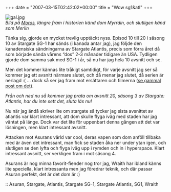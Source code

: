 +++
date = "2007-03-15T02:42:02+00:00"
title = "Wow sg1&#038;atl"
+++

<div class="center">
  <img id="image355" src="http://cdn.junkpile.se/2007/03/gal.jpg" alt="gal.jpg" /><br /><em>Bild på <a href="http://en.wikipedia.org/wiki/Moros_(Stargate)">Moros</a>, längre fram i historien känd dom Myrrdin, och slutligen känd som Merlin</em>
</div>

Tänka sig, gjorde en mycket trevlig upptäckt nyss. Episod 10 till 20 i säsong 10 av Stargate SG-1 har sänds (i kanada antar jag), jag följde den kanadensiska sändningarna av Stargate Atlantis, precis som förra året då som började sända vårens &#8220;dos&#8221; 2-3 månader tidigare än USA. Tydligen gjorde dom samma sak med SG-1 i år, så nu har jag hela 10 avsnitt och se.

Men det kommer kännas lite tråkigt samtidigt, för varje avsnitt jag ser så kommer jag ett avsnitt närmare slutet, och då menar jag slutet, då serien är nerlagd :( &#8230; dock så ser jag fram mot ersättaren och filmerna ([se gammal post om det][1]).

*Från och ned nu så kommer jag prata om avsnitt 20, säsong 3 av Stargate: Atlantis, har du inte sett det, sluta läs nu!*

Nu när jag ändå skriver lite om stargate så tycker jag sista avsnittet av atlantis var klart intressant, att dom skulle flyga iväg med staden har jag väntat på länge. Dock var det lite för uppenbart denna gången att det var lösningen, men klart intressant avsnitt.

Attacken mot Asurans värld var cool, deras vapen som dom anföll tillbaka med är även det intressant, man fick se staden åka ner under ytan igen, och slutligen se den lyfta och flyga iväg upp i rymden och in i hyperspace. Klart intressant avsnitt, ser verkligen fram i mot säsong 4.

Asurans är nog minna favorit-fiender nog tror jag, Wraith har ibland känns lite speciella, klart intressanta men jag föredrar teknik, och där passar Asuran perfekt, det är det dom är :) 

:: Asuran, Stargate, Atlantis, Stargate SG-1, Stargate Atlantis, SG1, Wraith

<small></small>

 [1]: http://junkpile.se/~s/wp/2007/01/stargate-serie-nr-3-2-filmer/
